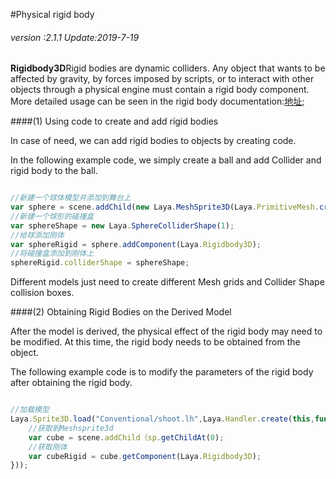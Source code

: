 #Physical rigid body

###### *version :2.1.1   Update:2019-7-19*


 **Rigidbody3D**Rigid bodies are dynamic colliders. Any object that wants to be affected by gravity, by forces imposed by scripts, or to interact with other objects through a physical engine must contain a rigid body component. More detailed usage can be seen in the rigid body documentation:[地址](https://layaair.ldc.layabox.com/api2/Chinese/index.html?category=Core&class=laya.d3.physics.Rigidbody3D);

####(1) Using code to create and add rigid bodies

In case of need, we can add rigid bodies to objects by creating code.

In the following example code, we simply create a ball and add Collider and rigid body to the ball.


```typescript

//新建一个球体模型并添加到舞台上
var sphere = scene.addChild(new Laya.MeshSprite3D(Laya.PrimitiveMesh.createSphere(1)));
//新建一个球形的碰撞盒
var sphereShape = new Laya.SphereColliderShape(1);
//给球添加刚体
var sphereRigid = sphere.addComponent(Laya.Rigidbody3D);
//将碰撞盒添加到刚体上
sphereRigid.colliderShape = sphereShape;
```


Different models just need to create different Mesh grids and Collider Shape collision boxes.

####(2) Obtaining Rigid Bodies on the Derived Model

After the model is derived, the physical effect of the rigid body may need to be modified. At this time, the rigid body needs to be obtained from the object.

The following example code is to modify the parameters of the rigid body after obtaining the rigid body.


```typescript

//加载模型
Laya.Sprite3D.load("Conventional/shoot.lh",Laya.Handler.create(this,function(sp){
    //获取到Meshsprite3d
    var cube = scene.addChild（sp.getChildAt(0);
    //获取刚体
    var cubeRigid = cube.getComponent(Laya.Rigidbody3D);
}));
```

